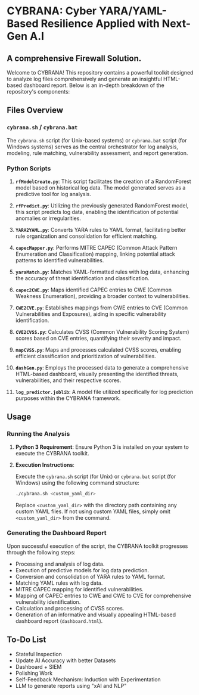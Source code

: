 # CYBRANA: Cyber YARA/YAML-Based Resilience Applied with Next-Gen A.I 
## A comprehensive Firewall Solution.

Welcome to CYBRANA! This repository contains a powerful toolkit designed to analyze log files comprehensively and generate an insightful HTML-based dashboard report. Below is an in-depth breakdown of the repository's components:

## Files Overview

### `cybrana.sh` / `cybrana.bat`

The `cybrana.sh` script (for Unix-based systems) or `cybrana.bat` script (for Windows systems) serves as the central orchestrator for log analysis, modeling, rule matching, vulnerability assessment, and report generation.

### Python Scripts

1. **`rfModelCreate.py`**: This script facilitates the creation of a RandomForest model based on historical log data. The model generated serves as a predictive tool for log analysis.

2. **`rfPredict.py`**: Utilizing the previously generated RandomForest model, this script predicts log data, enabling the identification of potential anomalies or irregularities.

3. **`YARA2YAML.py`**: Converts YARA rules to YAML format, facilitating better rule organization and consolidation for efficient matching.

4. **`capecMapper.py`**: Performs MITRE CAPEC (Common Attack Pattern Enumeration and Classification) mapping, linking potential attack patterns to identified vulnerabilities.

5. **`yaraMatch.py`**: Matches YAML-formatted rules with log data, enhancing the accuracy of threat identification and classification.

6. **`capec2CWE.py`**: Maps identified CAPEC entries to CWE (Common Weakness Enumeration), providing a broader context to vulnerabilities.

7. **`CWE2CVE.py`**: Establishes mappings from CWE entries to CVE (Common Vulnerabilities and Exposures), aiding in specific vulnerability identification.

8. **`CVE2CVSS.py`**: Calculates CVSS (Common Vulnerability Scoring System) scores based on CVE entries, quantifying their severity and impact.

9. **`mapCVSS.py`**: Maps and processes calculated CVSS scores, enabling efficient classification and prioritization of vulnerabilities.

10. **`dashGen.py`**: Employs the processed data to generate a comprehensive HTML-based dashboard, visually presenting the identified threats, vulnerabilities, and their respective scores.

11. **`log_predictor.joblib`**: A model file utilized specifically for log prediction purposes within the CYBRANA framework.

## Usage

### Running the Analysis

1. **Python 3 Requirement**: Ensure Python 3 is installed on your system to execute the CYBRANA toolkit.

2. **Execution Instructions**:
   
   Execute the `cybrana.sh` script (for Unix) or `cybrana.bat` script (for Windows) using the following command structure:
   
   ```bash
   ./cybrana.sh <custom_yaml_dir>
   ```
   
   Replace `<custom_yaml_dir>` with the directory path containing any custom YAML files. If not using custom YAML files, simply omit `<custom_yaml_dir>` from the command.

### Generating the Dashboard Report

Upon successful execution of the script, the CYBRANA toolkit progresses through the following steps:

- Processing and analysis of log data.
- Execution of predictive models for log data prediction.
- Conversion and consolidation of YARA rules to YAML format.
- Matching YAML rules with log data.
- MITRE CAPEC mapping for identified vulnerabilities.
- Mapping of CAPEC entries to CWE and CWE to CVE for comprehensive vulnerability identification.
- Calculation and processing of CVSS scores.
- Generation of an informative and visually appealing HTML-based dashboard report (`dashboard.html`).

## To-Do List

- Stateful Inspection
- Update AI Accuracy with better Datasets
- Dashboard + SIEM
- Polishing Work
- Self-Feedback Mechanism: Induction with Experimentation
- LLM to generate reports using "xAI and NLP"
